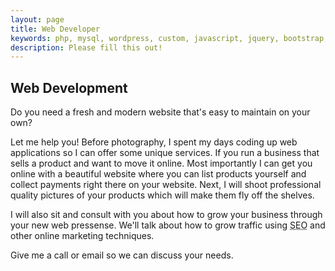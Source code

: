 ```yaml
---
layout: page
title: Web Developer
keywords: php, mysql, wordpress, custom, javascript, jquery, bootstrap, foundation
description: Please fill this out!
---
```


## Web Development
Do you need a fresh and modern website that's easy to maintain on your own?

Let me help you! Before photography, I spent my days coding up web applications so I can offer some unique services. If you run a business that sells a product and want to move it online. Most importantly I can get you online with a beautiful website where you can list products yourself and collect payments right there on your website. Next, I will shoot professional quality pictures of your products which will make them fly off the shelves. 

I will also sit and consult with you about how to grow your business through your new web pressense. We'll talk about how to grow traffic using <abbr title="Search Engine Optimization">SEO</abbr> and other online marketing techniques. 

Give me a call or email so we can discuss your needs.